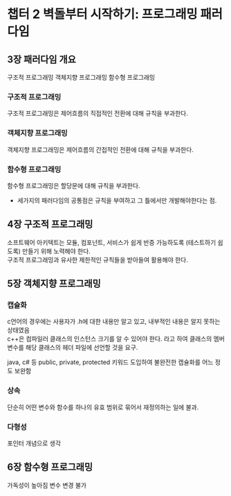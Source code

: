 # 챕터 2 벽돌부터 시작하기: 프로그래밍 패러다임

## 3장 패러다임 개요

구조적 프로그래밍
객체지향 프로그래밍
함수형 프로그래밍

### 구조적 프로그래밍
구조적 프로그래밍은 제어흐름의 직접적인 전환에 대해 규칙을 부과한다.

### 객체지향 프로그래밍
객체지향 프로그래밍은 제어흐름의 간접적인 전환에 대해 규칙을 부과한다.

### 함수형 프로그래밍
함수형 프로그래밍은 할당문에 대해 규칙을 부과한다.

* 세가지의 패러다임의 공통점은 규칙을 부여하고 그 틀에서만 개발해야한다는 점.

## 4장 구조적 프로그래밍
소프트웨어 아키텍트는 모듈, 컴포넌트, 서비스가 쉽게 반증 가능하도록 (테스트하기 쉽도록) 만들기 위해 노력해야 한다. <br>
구조적 프로그래밍과 유사한 제한적인 규칙들을 받아들여 활용해야 한다.

## 5장 객체지향 프로그래밍

### 캡슐화
c언어의 경우에는 사용자가 .h에 대한 내용만 알고 있고, 내부적인 내용은 알지 못하는 상태였음 <br>
c++은 컴파일러 클래스의 인스턴스 크기를 알 수 있어야 한다. 라고 하여 클래스의 멤버 변수를 해당 클래스의 헤더 파일에 선언할 것을 요구.

java, c# 등 public, private, protected 키워드 도입하여 불완전한 캡슐화를 어느 정도 보완함

### 상속
단순히 어떤 변수와 함수를 하나의 유효 범위로 묶어서 재정의하는 일에 불과.

### 다형성
포인터 개념으로 생각

## 6장 함수형 프로그래밍
가독성이 높아짐
변수 변경 불가


